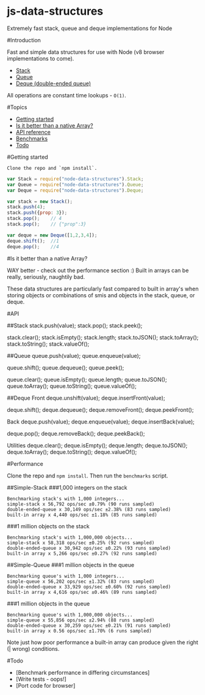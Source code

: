 # js-data-structures

Extremely fast stack, queue and deque implementations for Node

#Introduction

Fast and simple data structures for use with Node (v8 browser implementations to come).

- [Stack](http://en.wikipedia.org/wiki/Stack_\(abstract_data_type\))
- [Queue](http://en.wikipedia.org/wiki/Queue_\(data_structure\))
- [Deque (double-ended queue)](http://en.wikipedia.org/wiki/Double-ended_queue)

All operations are constant time lookups - `O(1)`.


#Topics

- [Getting started](#getting-started)
- [Is it better than a native Array?](#is-it-better-than-a-native-array)
- [API reference](#api)
- [Benchmarks](#performance)
- [Todo](#todo)


#Getting started

    Clone the repo and `npm install`.

```js
var Stack = require("node-data-structures").Stack;
var Queue = require("node-data-structures").Queue;
var Deque = require("node-data-structures").Deque;

var stack = new Stack();
stack.push(4);
stack.push({prop: 3});
stack.pop();    // 4
stack.pop();    // {"prop":3}

var deque = new Deque([1,2,3,4]);
deque.shift(); 	//1
deque.pop(); 	//4
```


#Is it better than a native Array?

WAY better - check out the performance section :)  Built in arrays can be really, seriously, naughtily bad.

These data structures are particularly fast compared to built in array's when storing objects or combinations of smis and objects in the stack, queue, or deque.


#API

##Stack
stack.push(value);
stack.pop();
stack.peek();

stack.clear();
stack.isEmpty();
stack.length;
stack.toJSON();
stack.toArray();
stack.toString();
stack.valueOf();

##Queue
queue.push(value);
queue.enqueue(value);

queue.shift();
queue.dequeue();
queue.peek();

queue.clear();
queue.isEmpty();
queue.length;
queue.toJSON();
queue.toArray();
queue.toString();
queue.valueOf();

##Deque
Front
deque.unshift(value);
deque.insertFront(value);

deque.shift();
deque.dequeue();
deque.removeFront();
deque.peekFront();

Back
deque.push(value);
deque.enqueue(value);
deque.insertBack(value);

deque.pop();
deque.removeBack();
deque.peekBack();

Utilities
deque.clear();
deque.isEmpty();
deque.length;
deque.toJSON();
deque.toArray();
deque.toString();
deque.valueOf();


#Performance

Clone the repo and `npm install`. Then run the `benchmarks` script.

##Simple-Stack
###1,000 integers on the stack

    Benchmarking stack's with 1,000 integers...
    simple-stack x 56,792 ops/sec ±0.79% (90 runs sampled)
    double-ended-queue x 30,149 ops/sec ±2.38% (83 runs sampled)
    built-in array x 4,440 ops/sec ±1.18% (85 runs sampled)

###1 million objects on the stack

    Benchmarking stack's with 1,000,000 objects...
    simple-stack x 58,318 ops/sec ±0.25% (92 runs sampled)
    double-ended-queue x 30,942 ops/sec ±0.22% (93 runs sampled)
    built-in array x 5,266 ops/sec ±0.27% (92 runs sampled)

##Simple-Queue
###1 million objects in the queue

	Benchmarking queue's with 1,000 integers...
	simple-queue x 56,202 ops/sec ±1.32% (83 runs sampled)
	double-ended-queue x 33,929 ops/sec ±0.60% (92 runs sampled)
	built-in array x 4,616 ops/sec ±0.46% (89 runs sampled)

###1 million objects in the queue

	Benchmarking queue's with 1,000,000 objects...
	simple-queue x 55,856 ops/sec ±2.94% (88 runs sampled)
	double-ended-queue x 30,259 ops/sec ±0.21% (91 runs sampled)
	built-in array x 0.56 ops/sec ±1.70% (6 runs sampled)


Note just how poor performance a built-in array can produce given the right (| wrong) conditions.


#Todo

- [Benchmark performance in differing circumstances]
- [Write tests - oops!]
- [Port code for browser]